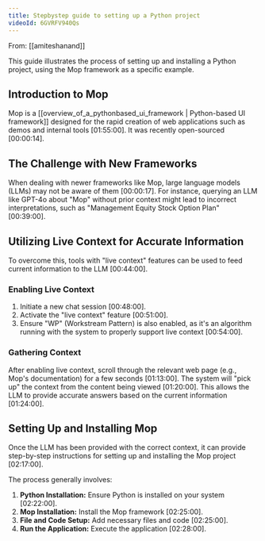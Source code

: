 ```yaml
---
title: Stepbystep guide to setting up a Python project
videoId: 6GVRFV940Qs
---
```


From: [[amiteshanand]] <br/> 

This guide illustrates the process of setting up and installing a Python project, using the Mop framework as a specific example.

## Introduction to Mop
Mop is a [[overview_of_a_pythonbased_ui_framework | Python-based UI framework]] designed for the rapid creation of web applications such as demos and internal tools <a class="yt-timestamp" data-t="01:55:00">[01:55:00]</a>. It was recently open-sourced <a class="yt-timestamp" data-t="00:00:14">[00:00:14]</a>.

## The Challenge with New Frameworks
When dealing with newer frameworks like Mop, large language models (LLMs) may not be aware of them <a class="yt-timestamp" data-t="00:00:17">[00:00:17]</a>. For instance, querying an LLM like GPT-4o about "Mop" without prior context might lead to incorrect interpretations, such as "Management Equity Stock Option Plan" <a class="yt-timestamp" data-t="00:39:00">[00:39:00]</a>.

## Utilizing Live Context for Accurate Information
To overcome this, tools with "live context" features can be used to feed current information to the LLM <a class="yt-timestamp" data-t="00:44:00">[00:44:00]</a>.

### Enabling Live Context
1.  Initiate a new chat session <a class="yt-timestamp" data-t="00:48:00">[00:48:00]</a>.
2.  Activate the "live context" feature <a class="yt-timestamp" data-t="00:51:00">[00:51:00]</a>.
3.  Ensure "WP" (Workstream Pattern) is also enabled, as it's an algorithm running with the system to properly support live context <a class="yt-timestamp" data-t="00:54:00">[00:54:00]</a>.

### Gathering Context
After enabling live context, scroll through the relevant web page (e.g., Mop's documentation) for a few seconds <a class="yt-timestamp" data-t="01:13:00">[01:13:00]</a>. The system will "pick up" the context from the content being viewed <a class="yt-timestamp" data-t="01:20:00">[01:20:00]</a>. This allows the LLM to provide accurate answers based on the current information <a class="yt-timestamp" data-t="01:24:00">[01:24:00]</a>.

## Setting Up and Installing Mop
Once the LLM has been provided with the correct context, it can provide step-by-step instructions for setting up and installing the Mop project <a class="yt-timestamp" data-t="02:17:00">[02:17:00]</a>.

The process generally involves:
1.  **Python Installation:** Ensure Python is installed on your system <a class="yt-timestamp" data-t="02:22:00">[02:22:00]</a>.
2.  **Mop Installation:** Install the Mop framework <a class="yt-timestamp" data-t="02:25:00">[02:25:00]</a>.
3.  **File and Code Setup:** Add necessary files and code <a class="yt-timestamp" data-t="02:25:00">[02:25:00]</a>.
4.  **Run the Application:** Execute the application <a class="yt-timestamp" data-t="02:28:00">[02:28:00]</a>.